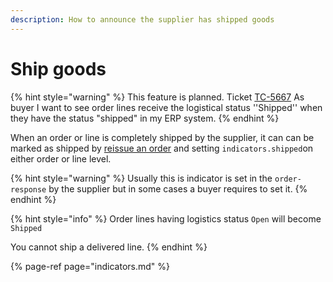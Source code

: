 ```yaml
---
description: How to announce the supplier has shipped goods
---
```


# Ship goods

{% hint style="warning" %}
This feature is planned. Ticket [TC-5667](https://tradecloud.atlassian.net/browse/TC-5667) As buyer I want to see order lines receive the logistical status ''Shipped'' when they have the status "shipped" in my ERP system.
{% endhint %}

When an order or line is completely shipped by the supplier, it can can be marked as shipped by [reissue an order](reissue.md) and setting `indicators.shipped`on either order or line level.

{% hint style="warning" %}
Usually this is indicator is set in the `order-response` by the supplier but in some cases a buyer requires to set it.
{% endhint %}

{% hint style="info" %}
Order lines having logistics status `Open` will become `Shipped`

You cannot ship a delivered line.
{% endhint %}

{% page-ref page="indicators.md" %}



